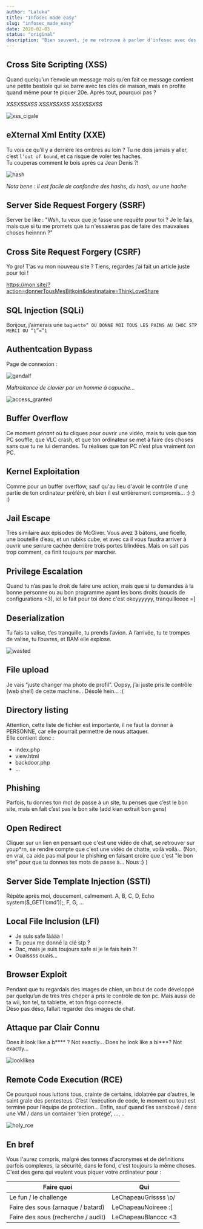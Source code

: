 ```yaml
---
author: "Laluka"
title: "Infosec made easy"
slug: "infosec_made_easy"
date: 2020-02-03
status: "original"
description: "Bien souvent, je me retrouve à parler d'infosec avec des personnes très novices, voir complètement étrangères à ce milieu. C'est pourquoi je vous propose aujourd'hui un petit récap des attaques classiques, mais expliqué 'avé lé mimines ! '"
---
```



## Cross Site Scripting (XSS)

Quand quelqu’un t’envoie un message mais qu’en fait ce message contient une petite bestiole qui se barre avec tes clés de maison, mais en profite quand même pour te piquer 20e. Après tout, pourquoi pas ?

*XSSXSSXSS* *XSSXSSXSS* *XSSXSSXSS* 

<img class="img_small" src="/hacking/infosec_made_easy/xss_cigale.gif" alt="xss_cigale" >


## eXternal Xml Entity (XXE)

Tu vois ce qu’il y a derrière les ombres au loin ? Tu ne dois jamais y aller, c’est `l’out of bound`, et ca risque de voler tes haches. \
Tu couperas comment le bois après ca Jean Denis ?!

<img class="img_med" src="/hacking/infosec_made_easy/hash.png" alt="hash" >

*Nota bene : il est facile de confondre des hashs, du hash, ou une hache*


## Server Side Request Forgery (SSRF)

Server be like : "Wsh, tu veux que je fasse une requête pour toi ? Je le fais, mais que si tu me promets que tu n'essaieras pas de faire des mauvaises choses heinnnn ?"


## Cross Site Request Forgery (CSRF)

Yo gro! T’as vu mon nouveau site ? Tiens, regardes j’ai fait un article juste pour toi ! 

https://mon.site/?action=donnerTousMesBitkoin&destinataire=ThinkLoveShare


## SQL Injection (SQLi)

Bonjour, j’aimerais une `baguette” OU DONNE MOI TOUS LES PAINS AU CHOC STP MERCI OU “1”=”1`


## Authentcation Bypass

Page de connexion : 

<img class="img_med" src="/hacking/infosec_made_easy/gandalf.gif" alt="gandalf" >

*Maltraitance de clavier par un homme à capuche...*

<img class="img_small" src="/hacking/infosec_made_easy/access_granted.gif" alt="access_granted" >


## Buffer Overflow

Ce moment *génant* où tu cliques pour ouvrir une vidéo, mais tu vois que ton PC souffle, que VLC crash, et que ton ordinateur se met à faire des choses sans que tu ne lui demandes. Tu réalises que ton PC n’est plus vraiment *ton* PC. 


## Kernel Exploitation

Comme pour un buffer overflow, sauf qu'au lieu d'avoir le contrôle d'une partie de ton ordinateur préféré, eh bien il est entièrement compromis... :) :) :)


## Jail Escape

Très similaire aux épisodes de McGiver. Vous avez 3 bâtons, une ficelle, une bouteille d’eau, et un rubiks cube, et avec ca il vous faudra arriver à ouvrir une serrure cachée derrière trois portes blindées. Mais on sait pas trop comment, ca finit toujours par marcher. 


## Privilege Escalation

Quand tu n’as pas le droit de faire une action, mais que si tu demandes à la bonne personne ou au bon programme ayant les bons droits (soucis de configurations <3), iel le fait pour toi donc c'est okeyyyyyy, tranquilleeee =]


## Deserialization

Tu fais ta valise, t’es tranquille, tu prends l’avion. A l’arrivée, tu te trompes de valise, tu l’ouvres, et BAM elle explose. 

<img class="img_med" src="/hacking/infosec_made_easy/wasted.gif" alt="wasted" >


## File upload

Je vais “juste changer ma photo de profil”. Oopsy, j’ai juste pris le contrôle (web shell) de cette machine... Désolé hein... :(


## Directory listing

Attention, cette liste de fichier est importante, il ne faut la donner à PERSONNE, car elle pourrait permettre de nous attaquer. \
Elle contient donc : 

- index.php
- view.html
- backdoor.php
- ...


## Phishing

Parfois, tu donnes ton mot de passe à un site, tu penses que c’est le bon site, mais en fait c’est pas le bon site (add kian extrait bon gens)


## Open Redirect

Cliquer sur un lien en pensant que c'est une vidéo de chat, se retrouver sur youp*rn, se rendre compte que c'est une vidéo de chatte, voilà voilà... (Non, en vrai, ca aide pas mal pour le phishing en faisant croire que c'est "le bon site" pour que tu donnes tes mots de passe à... Nous :} ) 


## Server Side Template Injection (SSTI)

Répète après moi, doucement, calmement. 
A, B, C, D, Echo system($_GET(‘cmd’));, F, G, ...


## Local File Inclusion (LFI)

- Je suis safe làààà !
- Tu peux me donné la clé stp ?
- Dac, mais je suis toujours safe si je le fais hein ?!
- Ouaissss ouais...


## Browser Exploit

Pendant que tu regardais des images de chien, un bout de code développé par quelqu’un de très très chéper a pris le contrôle de ton pc. Mais aussi de ta wii, ton tel, ta tablette, et ton frigo connecté. \
Déso pas déso, fallait regarder des images de chat.


## Attaque par Clair Connu

Does it look like a b**** ? 
Not exactly...
Does he look like a bi***? 
Not exactly...

<img class="img_med" src="/hacking/infosec_made_easy/looklikea.gif" alt="looklikea" >


## Remote Code Execution (RCE)

Ce pourquoi nous luttons tous, crainte de certains, idolatrée par d’autres, le saint grale des pentesteus. C’est l’exécution de code, le moment ou tout est terminé pour l’équipe de protection... Enfin, sauf quand t’es sansboxé / dans une VM / dans un container ‘bien protégé’, ..., ..

<img class="img_med" src="/hacking/infosec_made_easy/holy_rce.jpg" alt="holy_rce" >


## En bref

Vous l'aurez compris, malgré des tonnes d'acronymes et de définitions parfois complexes, la sécurité, dans le fond, c'est toujours la même choses. C'est des gens qui veulent vous piquer votre ordinateur pour : 

| Faire quoi | Qui |
|---|---|
| Le fun / le challenge | LeChapeauGrissss \o/ |
| Faire des sous (arnaque / batard) | LeChapeauNoireee :[ |
| Faire des sous (recherche / audit) | LeChapeauBlanccc <3 |
